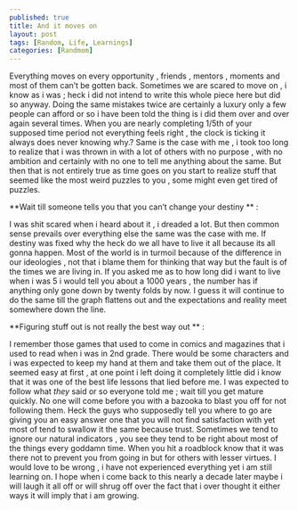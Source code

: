 ```yaml
---
published: true
title: And it moves on 
layout: post
tags: [Random, Life, Learnings]
categories: [Randmom]
---
```

Everything moves on  every opportunity ,  friends , mentors , moments and most of them can’t be gotten back. Sometimes we are scared to move on , i know as i was ; heck i did not intend to write this whole piece here but did so anyway. Doing the same mistakes twice are certainly a luxury only a few people can afford or so i have been told the thing is i did them over and over again several times. When you are nearly completing 1/5th of your supposed time period not everything feels right , the clock is ticking it always does never knowing why.? Same is the case with me , i took too long to realize that i was thrown in with a lot of others with no purpose , with no ambition and certainly with no one to tell me anything about the same. But then that is not entirely true as time goes on you start to realize stuff that seemed like the most weird puzzles to you , some might even get tired of puzzles.

**Wait till someone  tells you that you can’t change your destiny ** :

I was shit scared when i heard about it , i dreaded a lot. But then common sense prevails over everything else the same was the case with me. If destiny was fixed why the heck do we all have to live it all because its all gonna happen. Most of the world is in turmoil because of the difference in our ideologies , not that i blame them for thinking that way but the fault is of the times we are living in. If you asked me as to how long did i want to live when i was 5 i would tell you about a 1000 years , the number has if anything only gone down by twenty folds by now. I guess it will continue to do the same till the graph flattens out and the expectations and reality meet somewhere down the line.

 

**Figuring stuff out is not really the best way out ** : 

I remember those games that used to come in comics and magazines that i used to read when i was in 2nd grade. There would be some characters and i was expected to keep my hand at them and take them out of the place. It seemed easy at first , at one point i left doing it completely little did i know that it was one of the best life lessons that lied before me. I was expected to follow what *they* said or so everyone told me ; wait till you get mature quickly.  No one will come before you with a bazooka to blast you off for not following them. Heck the guys who supposedly tell you where to go are giving you an easy answer one that you will not find satisfaction with yet most of tend to swallow it the same because trust. Sometimes we tend to ignore our natural indicators , you see they tend to be right about most of the things every goddamn time. When you hit a roadblock know that it was there not to prevent you from going in but for others with lesser virtues. I would love to be wrong , i have not experienced everything yet i am still learning on. I hope when i come back to this nearly a decade later maybe i will laugh it all off or will shrug off over the fact that i over thought it either ways it will imply that i am growing.